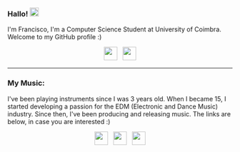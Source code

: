 ### Hallo! <img src="https://raw.githubusercontent.com/MartinHeinz/MartinHeinz/master/wave.gif" width="20px">

I'm Francisco, I'm a Computer Science Student at University of Coimbra. Welcome to my GitHub profile :)

<p align='center'>
<a href="https://www.linkedin.com/in/francisco-macedo-9046841a0/"><img height="30" src="https://github.com/WaylonWalker/WaylonWalker/blob/main/icon/linkedin.png?raw=true"></a>&nbsp;&nbsp;
<a href="https://github.com/2inthemorningg"><img height="30" src="https://cdn-icons-png.flaticon.com/512/25/25231.png"></a>
</p>
  
<!--
![Top Langs](https://github-readme-stats.vercel.app/api/top-langs/?username=2inthemorningg&layout=compact)
-->

---

### My Music:

I've been playing instruments since I was 3 years old. When I became 15, I started developing a passion for the EDM (Electronic and Dance Music) industry. Since then, I've been producing and releasing music. The links are below, in case you are interested :)

<p align='center'>
<a href="https://open.spotify.com/artist/05JKQA0JmX9tVRd61xtyM1"><img height="30" src="https://cdn.icon-icons.com/icons2/836/PNG/512/Spotify_icon-icons.com_66783.png"></a>&nbsp;&nbsp;
<a href="https://soundcloud.com/shyguymakesmusic"><img height="30" src="https://cdn2.iconfinder.com/data/icons/minimalism/512/soundcloud.png"></a>&nbsp;&nbsp;
<a href="https://linktr.ee/shyguymusic"><img height="30" src="https://img.icons8.com/color/480/linktree.png"></a>
</p>
